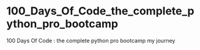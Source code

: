 # 100_Days_Of_Code_the_complete_python_pro_bootcamp
100 Days Of Code : the complete python pro bootcamp my journey
